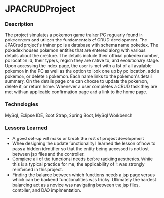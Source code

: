 # JPACRUDProject

### Description
The project simulates a pokemon game trainer PC regularly found in pokecenters and utilizes the fundamentals of CRUD development. The JPACrud project's trainer pc is a database with schema name pokedex. The pokedex houses pokemon entities that are entered along with various details about the creature. The details include their official pokedex number, pc location id, their type/s, region they are native to, and evolutionary stage. Upon accessing the index page, the user is met with a list of all available pokemon in the PC as well as the option to look one up by pc location, add a pokemon, or delete a pokemon. Each name links to the pokemon's detail summary. On the details page one can choose to update the pokemon, delete it, or return home. Whenever a user completes a CRUD task they are met with an applicable confirmation page and a link to the home page.  

### Technologies

MySql, Eclipse IDE, Boot Strap, Spring Boot, MySql Workbench

### Lessons Learned
- A good set-up will make or break the rest of project development
- When designing the update functionality I learned the lesson of how to pass a hidden identifier so that the entity being accessed is not lost between jsp files and the controller.
- Complete all of the functional needs before tackling aesthetics. While this is a typical practice for me, the applicability of it was strongly reinforced in this project. 
- Finding the balance between which functions needs a jsp page versus which can be backend functionalities was tricky. Ultimately the hardest balancing act as a novice was navigating between the jsp files, contoller, and DAO implmentation.

 
